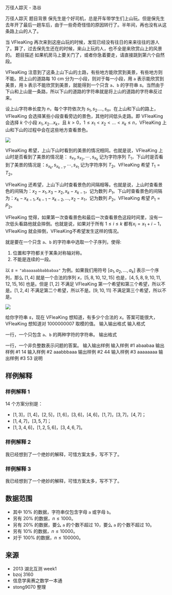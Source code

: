 



万径人踪灭 - 洛谷














万径人踪灭
题目背景
保先生是个好司机，总是开车带学生们上山玩。但是保先生去年开了最后一趟车后，由于一些奇奇怪怪的原因转行了。半年间，再也没有从这条路上山的人了。

当 VFleaKing 再次来到这座山玩的时候，发现已经没有往日的来来往往的游人了。算了，过去保先生还在的时候，来山上玩的人，也不全是来欣赏山上的风景的。
题目描述
如果机房马上要关门了，或者你急着要走，请直接跳到第六个自然段。

VFleaKing 注意到了这条上山下山的土路，有些地方能欣赏到美景，有些地方则不能。把上山的道路每 $10$ cm 分为一小段，则对于每一小段，用 `a` 表示能欣赏到美景，用 `b` 表示不能欣赏到美景，就能得到一个只含 `a`、`b` 的字符串 $s$。当然由于下山和上山是一条路，所以下山的道路的字符串就是将上山的道路的字符串反过来。

设上山字符串长度为 $n$，每个字符依次为 $s_1, s_2 .…, s_n$。在上山和下山的路上，VFleaKing 会选择某些小段查看旁边的景色，其他时间低头走路。即 VFleaKing 会选择 $k$ 个小段 $x_1, x_2 …x_k$，且 $k >0$，$1\le x_1<x_2<…<x_k\le n$，VFleaKing 上山和下山的过程中会在这些地方查看景色。

![](https://cdn.luogu.com.cn/upload/image_hosting/t9qpo3f9.png)

VFleaKing 希望，上山下山时看到的美景的情况相同。也就是说，VFleaKing 上山时是否看到了美景的情况是： $s_{x_1},s_{x_2},\cdots,s_{x_k}$ 记为字符序列 $T_1$，下山时是否看到了美景的情况是：$s_{x_k},s_{x_{k-1}},\cdots,s_{x_1}$ 记为字符序列 $T_2$。VFleaKing 希望 $T_1=T_2$。

VFleaKing 还希望，上山下山时查看景色的间隔相等。也就是说，上山时查看景色的间隔为：$x_2-x_1,x_3-x_2,x_k-x_{k-1}$，记为数列 $P_1$。下山时查看景色的间隔为：$x_k-x_{k-1},x_{k-1}-x_{k-2},…,x_2-x_1$，记为数列 $P_2$。VFleaKing 希望 $P_1=P_2$。

VFleaKing 觉得，如果第一次查看景色和最后一次查看景色这段时间里，没有一次低头看路他就会摔倒。也就是说，如果对于所有 $1\le i\le k$ 都有$x_i=x_1+i- 1$，VFleaKing 就会摔倒，VFleaKing不希望发生这样的情况。

就是要在一个只含 `a`、`b` 的字符串中选取一个子序列，使得:

1. 位置和字符都关于某条对称轴对称。
2. 不能是连续的一段。

以 $s = \texttt{"abaaaaabbabbabaa"}$ 为例。如果我们用符号 $[a_1, a_2,…,a_k]$ 表示一个序列，那么 $[1,4]$ 就是一个合法的序列 $x$，$[5,8,10,12,15]$ 也是，$[4,5,8,9,10,11,12,15,16]$ 也是。但是 $[1,2]$ 不满足 VFleaKing 第一个希望和第三个希望，所以不是。$[1,2,4]$ 不满足第二个希望，所以不是。$[9,10,11]$ 不满足第三个希望，所以不是。

![](https://cdn.luogu.com.cn/upload/image_hosting/6849dqla.png)

给你字符串 $s$，现在 VFleaKing 想知道，有多少个合法的 $x$。答案可能很大，VFleaKing 想知道对 $1000000007$ 取模的值。
输入输出格式
输入格式

一行，一个只包含 `a`、`b` 的两种字符的字符串。
输出格式

一行，一个非负整数表示问题的答案。
输入输出样例
输入样例 #1
abaabaa
输出样例 #1
14
输入样例 #2
aaabbbaaa
输出样例 #2
44
输入样例 #3
aaaaaaaa
输出样例 #3
53
说明
## 样例解释

### 样例解释 1

$14$ 个方案分别是：

- $[1,3]$，$[1,4]$，$[2,5]$，$[1,6]$，$[3,6]$，$[4,6]$，$[1,7]$，$[3,7]$，$[4,7]$；
- $[1,4,7]$，$[3,5,7]$；
- $[1,3,4,6]$，$[1,2,5,6]$，$[3,4,6,7]$。

### 样例解释 2

我已经想到了一个绝妙的解释，可惜方案太多，写不下了。

### 样例解释 3

我已经想到了一个绝妙的解释，可惜方案太多，写不下了。

## 数据范围

- 其中 $10\%$ 的数据，字符串仅包含字母 `a` 或字母 `b`。
- 另有 $20\%$ 的数据，$n\le 1000$。
- 另有 $20\%$ 的数据，要么 `a` 的个数不超过 $10$，要么 `a` 的个数不超过 $10$。
- 另有 $10\%$ 的数据，$n\le 10000$。
- 对于 $100\%$ 的数据，$n \le 100000$。

## 来源

- 2013 湖北互测 week1
- bzoj 3160
- 信息学奥赛之数学一本通
- stong9070 整理








